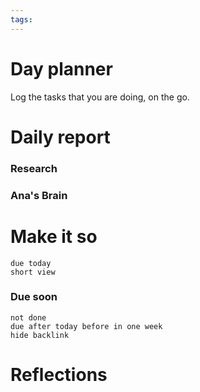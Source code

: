 ```yaml
---
tags:
---
```

# Day planner
Log the tasks that you are doing, on the go.

# Daily report
### Research

### Ana's Brain

# Make it so
```tasks
due today
short view
```
### Due soon
```tasks
not done
due after today before in one week
hide backlink
```
# Reflections

